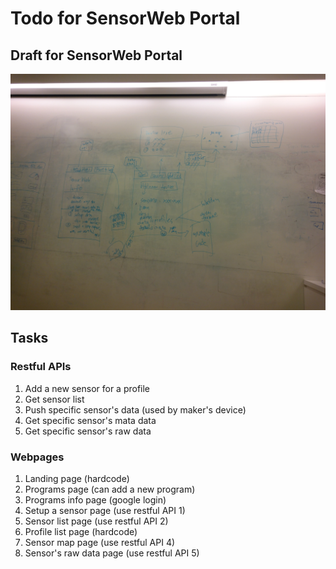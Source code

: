# Todo for SensorWeb Portal

## Draft for SensorWeb Portal
![Portal Draft](todo/portal-draft.jpg)

## Tasks
### Restful APIs
1. Add a new sensor for a profile
2. Get sensor list
3. Push specific sensor's data (used by maker's device)
4. Get specific sensor's mata data
5. Get specific sensor's raw data

### Webpages
1. Landing page (hardcode)
2. Programs page (can add a new program)
3. Programs info page (google login)
4. Setup a sensor page (use restful API 1)
5. Sensor list page (use restful API 2)
6. Profile list page (hardcode)
7. Sensor map page (use restful API 4)
8. Sensor's raw data page (use restful API 5)
